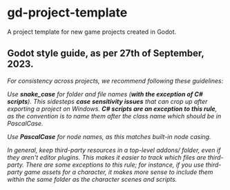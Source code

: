 # gd-project-template
A project template for new game projects created in Godot.

## Godot style guide, as per 27th of September, 2023.
_For consistency across projects, we recommend following these guidelines:_

_Use **snake_case** for folder and file names (**with the exception of C# scripts**). This sidesteps **case sensitivity issues** that can crop up after exporting a project on Windows. **C# scripts are an exception to this rule**, as the convention is to name them after the class name which should be in PascalCase._

_Use **PascalCase** for node names, as this matches built-in node casing._

_In general, keep third-party resources in a top-level addons/ folder, even if they aren't editor plugins. This makes it easier to track which files are third-party. There are some exceptions to this rule; for instance, if you use third-party game assets for a character, it makes more sense to include them within the same folder as the character scenes and scripts._
